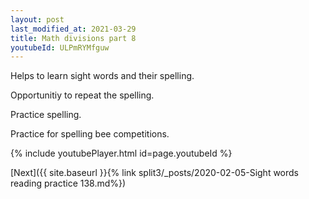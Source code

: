 ```yaml
---
layout: post
last_modified_at: 2021-03-29
title: Math divisions part 8
youtubeId: ULPmRYMfguw
---
```

 
 
Helps to learn sight words and their spelling.

Opportunitiy to repeat the spelling. 

Practice spelling. 
 
Practice for spelling bee competitions. 
 
{% include youtubePlayer.html id=page.youtubeId %}
 
 

[Next]({{ site.baseurl }}{% link  split3/_posts/2020-02-05-Sight words reading practice 138.md%})
 
